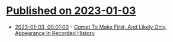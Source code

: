 # [Published on 2023-01-03](index.md)

* [2023-01-03, 00:01:00](https://science.slashdot.org/story/23/01/02/1847239/comet-to-make-first-and-likely-only-appearance-in-recorded-history?utm_source=rss1.0mainlinkanon&utm_medium=feed) - [Comet To Make First, And Likely Only, Appearance in Recorded History](https://science.slashdot.org/story/23/01/02/1847239/comet-to-make-first-and-likely-only-appearance-in-recorded-history?utm_source=rss1.0mainlinkanon&utm_medium=feed)
